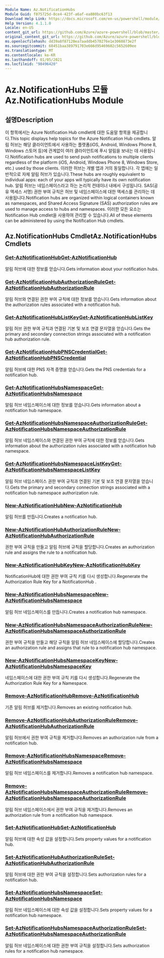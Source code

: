 ```yaml
---
Module Name: Az.NotificationHubs
Module Guid: f875725d-8ce4-423f-a6af-ea880bc63f13
Download Help Link: https://docs.microsoft.com/en-us/powershell/module/az.notificationhubs
Help Version: 4.1.1.0
Locale: en-US
content_git_url: https://github.com/Azure/azure-powershell/blob/master/src/NotificationHubs/NotificationHubs/help/Az.NotificationHubs.md
original_content_git_url: https://github.com/Azure/azure-powershell/blob/master/src/NotificationHubs/NotificationHubs/help/Az.NotificationHubs.md
ms.openlocfilehash: dd39a8f87120ea7aaddb4570276e1e3060873e2f
ms.sourcegitcommit: 68451baa389791703e666d95469602c5652609ee
ms.translationtype: MT
ms.contentlocale: ko-KR
ms.lasthandoff: 01/05/2021
ms.locfileid: "98496420"
---
```

# <span data-ttu-id="c5d4e-101">Az.NotificationHubs 모듈</span><span class="sxs-lookup"><span data-stu-id="c5d4e-101">Az.NotificationHubs Module</span></span>
## <span data-ttu-id="c5d4e-102">설명</span><span class="sxs-lookup"><span data-stu-id="c5d4e-102">Description</span></span>
<span data-ttu-id="c5d4e-103">이 항목에서는 Azure Notification Hub cmdlet에 대한 도움말 항목을 제공합니다.</span><span class="sxs-lookup"><span data-stu-id="c5d4e-103">This topic displays help topics for the Azure Notification Hub cmdlets.</span></span> <span data-ttu-id="c5d4e-104">알림 허브는 해당 클라이언트에서 사용하는 플랫폼(iOS, Android, Windows Phone 8, Windows 스토어 등)에 관계없이 여러 클라이언트에 푸시 알림을 보내는 데 사용됩니다.</span><span class="sxs-lookup"><span data-stu-id="c5d4e-104">Notification hubs are used to send push notifications to multiple clients regardless of the platform (iOS, Android, Windows Phone 8, Windows Store, etc.) used by those clients.</span></span> <span data-ttu-id="c5d4e-105">이러한 허브는 개별 앱과 거의 동일합니다. 각 앱에는 일반적으로 자체 알림 허브가 있습니다.</span><span class="sxs-lookup"><span data-stu-id="c5d4e-105">These hubs are roughly equivalent to individual apps: each of your apps will typically have its own notification hub.</span></span> <span data-ttu-id="c5d4e-106">알림 허브는 네임스페이스라고 하는 논리적 컨테이너 내에서 구성됩니다. SAS(공유 액세스 서명) 권한 부여 규칙은 허브 및 네임스페이스에 대한 액세스를 관리하는 데 사용됩니다.</span><span class="sxs-lookup"><span data-stu-id="c5d4e-106">Notification hubs are organized within logical containers known as namespaces, and Shared Access Signature (SAS) authorization rules are used to manage access to hubs and namespaces.</span></span> <span data-ttu-id="c5d4e-107">이러한 모든 요소는 Notification Hub cmdlet을 사용하여 관리할 수 있습니다.</span><span class="sxs-lookup"><span data-stu-id="c5d4e-107">All of these elements can be administered by using the Notification Hub cmdlets.</span></span>

## <span data-ttu-id="c5d4e-108">Az.NotificationHubs Cmdlet</span><span class="sxs-lookup"><span data-stu-id="c5d4e-108">Az.NotificationHubs Cmdlets</span></span>
### [<span data-ttu-id="c5d4e-109">Get-AzNotificationHub</span><span class="sxs-lookup"><span data-stu-id="c5d4e-109">Get-AzNotificationHub</span></span>](Get-AzNotificationHub.md)
<span data-ttu-id="c5d4e-110">알림 허브에 대한 정보를 얻습니다.</span><span class="sxs-lookup"><span data-stu-id="c5d4e-110">Gets information about your notification hubs.</span></span>

### [<span data-ttu-id="c5d4e-111">Get-AzNotificationHubAuthorizationRule</span><span class="sxs-lookup"><span data-stu-id="c5d4e-111">Get-AzNotificationHubAuthorizationRule</span></span>](Get-AzNotificationHubAuthorizationRule.md)
<span data-ttu-id="c5d4e-112">알림 허브와 연결된 권한 부여 규칙에 대한 정보를 얻습니다.</span><span class="sxs-lookup"><span data-stu-id="c5d4e-112">Gets information about the authorization rules associated with a notification hub.</span></span>

### [<span data-ttu-id="c5d4e-113">Get-AzNotificationHubListKey</span><span class="sxs-lookup"><span data-stu-id="c5d4e-113">Get-AzNotificationHubListKey</span></span>](Get-AzNotificationHubListKey.md)
<span data-ttu-id="c5d4e-114">알림 허브 권한 부여 규칙과 연결된 기본 및 보조 연결 문자열을 얻습니다.</span><span class="sxs-lookup"><span data-stu-id="c5d4e-114">Gets the primary and secondary connection strings associated with a notification hub authorization rule.</span></span>

### [<span data-ttu-id="c5d4e-115">Get-AzNotificationHubPNSCredential</span><span class="sxs-lookup"><span data-stu-id="c5d4e-115">Get-AzNotificationHubPNSCredential</span></span>](Get-AzNotificationHubPNSCredential.md)
<span data-ttu-id="c5d4e-116">알림 허브에 대한 PNS 자격 증명을 얻습니다.</span><span class="sxs-lookup"><span data-stu-id="c5d4e-116">Gets the PNS credentials for a notification hub.</span></span>

### [<span data-ttu-id="c5d4e-117">Get-AzNotificationHubsNamespace</span><span class="sxs-lookup"><span data-stu-id="c5d4e-117">Get-AzNotificationHubsNamespace</span></span>](Get-AzNotificationHubsNamespace.md)
<span data-ttu-id="c5d4e-118">알림 허브 네임스페이스에 대한 정보를 얻습니다.</span><span class="sxs-lookup"><span data-stu-id="c5d4e-118">Gets information about a notification hub namespace.</span></span>

### [<span data-ttu-id="c5d4e-119">Get-AzNotificationHubsNamespaceAuthorizationRule</span><span class="sxs-lookup"><span data-stu-id="c5d4e-119">Get-AzNotificationHubsNamespaceAuthorizationRule</span></span>](Get-AzNotificationHubsNamespaceAuthorizationRule.md)
<span data-ttu-id="c5d4e-120">알림 허브 네임스페이스와 연결된 권한 부여 규칙에 대한 정보를 얻습니다.</span><span class="sxs-lookup"><span data-stu-id="c5d4e-120">Gets information about the authorization rules associated with a notification hub namespace.</span></span>

### [<span data-ttu-id="c5d4e-121">Get-AzNotificationHubsNamespaceListKey</span><span class="sxs-lookup"><span data-stu-id="c5d4e-121">Get-AzNotificationHubsNamespaceListKey</span></span>](Get-AzNotificationHubsNamespaceListKey.md)
<span data-ttu-id="c5d4e-122">알림 허브 네임스페이스 권한 부여 규칙과 연결된 기본 및 보조 연결 문자열을 얻습니다.</span><span class="sxs-lookup"><span data-stu-id="c5d4e-122">Gets the primary and secondary connection strings associated with a notification hub namespace authorization rule.</span></span>

### [<span data-ttu-id="c5d4e-123">New-AzNotificationHub</span><span class="sxs-lookup"><span data-stu-id="c5d4e-123">New-AzNotificationHub</span></span>](New-AzNotificationHub.md)
<span data-ttu-id="c5d4e-124">알림 허브를 만듭니다.</span><span class="sxs-lookup"><span data-stu-id="c5d4e-124">Creates a notification hub.</span></span>

### [<span data-ttu-id="c5d4e-125">New-AzNotificationHubAuthorizationRule</span><span class="sxs-lookup"><span data-stu-id="c5d4e-125">New-AzNotificationHubAuthorizationRule</span></span>](New-AzNotificationHubAuthorizationRule.md)
<span data-ttu-id="c5d4e-126">권한 부여 규칙을 만들고 알림 허브에 규칙을 할당합니다.</span><span class="sxs-lookup"><span data-stu-id="c5d4e-126">Creates an authorization rule and assigns the rule to a notification hub.</span></span>

### [<span data-ttu-id="c5d4e-127">New-AzNotificationHubKey</span><span class="sxs-lookup"><span data-stu-id="c5d4e-127">New-AzNotificationHubKey</span></span>](New-AzNotificationHubKey.md)
<span data-ttu-id="c5d4e-128">NotificationHub에 대한 권한 부여 규칙 키를 다시 생성합니다.</span><span class="sxs-lookup"><span data-stu-id="c5d4e-128">Regenerate the Authorization Rule Key for a NotificationHub .</span></span>

### [<span data-ttu-id="c5d4e-129">New-AzNotificationHubsNamespace</span><span class="sxs-lookup"><span data-stu-id="c5d4e-129">New-AzNotificationHubsNamespace</span></span>](New-AzNotificationHubsNamespace.md)
<span data-ttu-id="c5d4e-130">알림 허브 네임스페이스를 만듭니다.</span><span class="sxs-lookup"><span data-stu-id="c5d4e-130">Creates a notification hub namespace.</span></span>

### [<span data-ttu-id="c5d4e-131">New-AzNotificationHubsNamespaceAuthorizationRule</span><span class="sxs-lookup"><span data-stu-id="c5d4e-131">New-AzNotificationHubsNamespaceAuthorizationRule</span></span>](New-AzNotificationHubsNamespaceAuthorizationRule.md)
<span data-ttu-id="c5d4e-132">권한 부여 규칙을 만들고 해당 규칙을 알림 허브 네임스페이스에 할당합니다.</span><span class="sxs-lookup"><span data-stu-id="c5d4e-132">Creates an authorization rule and assigns that rule to a notification hub namespace.</span></span>

### [<span data-ttu-id="c5d4e-133">New-AzNotificationHubsNamespaceKey</span><span class="sxs-lookup"><span data-stu-id="c5d4e-133">New-AzNotificationHubsNamespaceKey</span></span>](New-AzNotificationHubsNamespaceKey.md)
<span data-ttu-id="c5d4e-134">네임스페이스에 대한 권한 부여 규칙 키를 다시 생성합니다.</span><span class="sxs-lookup"><span data-stu-id="c5d4e-134">Regenerate the Authorization Rule Key for a Namespace.</span></span>

### [<span data-ttu-id="c5d4e-135">Remove-AzNotificationHub</span><span class="sxs-lookup"><span data-stu-id="c5d4e-135">Remove-AzNotificationHub</span></span>](Remove-AzNotificationHub.md)
<span data-ttu-id="c5d4e-136">기존 알림 허브를 제거합니다.</span><span class="sxs-lookup"><span data-stu-id="c5d4e-136">Removes an existing notification hub.</span></span>

### [<span data-ttu-id="c5d4e-137">Remove-AzNotificationHubAuthorizationRule</span><span class="sxs-lookup"><span data-stu-id="c5d4e-137">Remove-AzNotificationHubAuthorizationRule</span></span>](Remove-AzNotificationHubAuthorizationRule.md)
<span data-ttu-id="c5d4e-138">알림 허브에서 권한 부여 규칙을 제거합니다.</span><span class="sxs-lookup"><span data-stu-id="c5d4e-138">Removes an authorization rule from a notification hub.</span></span>

### [<span data-ttu-id="c5d4e-139">Remove-AzNotificationHubsNamespace</span><span class="sxs-lookup"><span data-stu-id="c5d4e-139">Remove-AzNotificationHubsNamespace</span></span>](Remove-AzNotificationHubsNamespace.md)
<span data-ttu-id="c5d4e-140">알림 허브 네임스페이스를 제거합니다.</span><span class="sxs-lookup"><span data-stu-id="c5d4e-140">Removes a notification hub namespace.</span></span>

### [<span data-ttu-id="c5d4e-141">Remove-AzNotificationHubsNamespaceAuthorizationRule</span><span class="sxs-lookup"><span data-stu-id="c5d4e-141">Remove-AzNotificationHubsNamespaceAuthorizationRule</span></span>](Remove-AzNotificationHubsNamespaceAuthorizationRule.md)
<span data-ttu-id="c5d4e-142">알림 허브 네임스페이스에서 권한 부여 규칙을 제거합니다.</span><span class="sxs-lookup"><span data-stu-id="c5d4e-142">Removes an authorization rule from a notification hub namespace.</span></span>

### [<span data-ttu-id="c5d4e-143">Set-AzNotificationHub</span><span class="sxs-lookup"><span data-stu-id="c5d4e-143">Set-AzNotificationHub</span></span>](Set-AzNotificationHub.md)
<span data-ttu-id="c5d4e-144">알림 허브에 대한 속성 값을 설정합니다.</span><span class="sxs-lookup"><span data-stu-id="c5d4e-144">Sets property values for a notification hub.</span></span>

### [<span data-ttu-id="c5d4e-145">Set-AzNotificationHubAuthorizationRule</span><span class="sxs-lookup"><span data-stu-id="c5d4e-145">Set-AzNotificationHubAuthorizationRule</span></span>](Set-AzNotificationHubAuthorizationRule.md)
<span data-ttu-id="c5d4e-146">알림 허브에 대한 권한 부여 규칙을 설정합니다.</span><span class="sxs-lookup"><span data-stu-id="c5d4e-146">Sets authorization rules for a notification hub.</span></span>

### [<span data-ttu-id="c5d4e-147">Set-AzNotificationHubsNamespace</span><span class="sxs-lookup"><span data-stu-id="c5d4e-147">Set-AzNotificationHubsNamespace</span></span>](Set-AzNotificationHubsNamespace.md)
<span data-ttu-id="c5d4e-148">알림 허브 네임스페이스에 대한 속성 값을 설정합니다.</span><span class="sxs-lookup"><span data-stu-id="c5d4e-148">Sets property values for a notification hub namespace.</span></span>

### [<span data-ttu-id="c5d4e-149">Set-AzNotificationHubsNamespaceAuthorizationRule</span><span class="sxs-lookup"><span data-stu-id="c5d4e-149">Set-AzNotificationHubsNamespaceAuthorizationRule</span></span>](Set-AzNotificationHubsNamespaceAuthorizationRule.md)
<span data-ttu-id="c5d4e-150">알림 허브 네임스페이스에 대한 권한 부여 규칙을 설정합니다.</span><span class="sxs-lookup"><span data-stu-id="c5d4e-150">Sets authorization rules for a notification hub namespace.</span></span>

